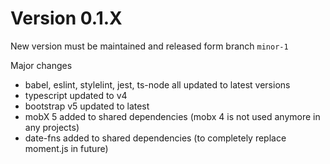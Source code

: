 # Version 0.1.X

New version must be maintained and released form branch `minor-1`

Major changes
- babel, eslint, stylelint, jest, ts-node all updated to latest versions
- typescript updated to v4
- bootstrap v5 updated to latest 
- mobX 5 added to shared dependencies (mobx 4 is not used anymore in any projects)
- date-fns added to shared dependencies (to completely replace moment.js in future)
